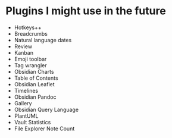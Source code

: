 # Plugins I might use in the future
- Hotkeys++
- Breadcrumbs
- Natural language dates
- Review
- Kanban
- Emoji toolbar
- Tag wrangler
- Obsidian Charts
- Table of Contents
- Obsidian Leaflet
- Timelines
- Obsidian Pandoc
- Gallery
- Obsidian Query Language
- PlantUML
- Vault Statistics
- File Explorer Note Count